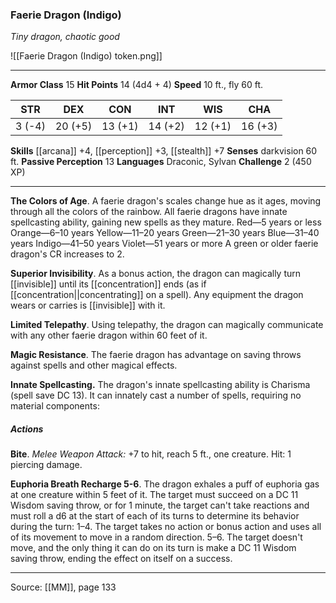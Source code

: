 ### Faerie Dragon (Indigo)
_Tiny dragon, chaotic good_

![[Faerie Dragon (Indigo) token.png]]




---

**Armor Class** 15
**Hit Points** 14 (4d4 + 4)
**Speed** 10 ft., fly 60 ft.

| STR     | DEX     | CON     | INT     | WIS     | CHA     |
|---------|---------|---------|---------|---------|---------|
| 3 (-4) | 20 (+5) | 13 (+1) | 14 (+2) | 12 (+1) | 16 (+3) |

**Skills** [[arcana]] +4, [[perception]] +3, [[stealth]] +7
**Senses** darkvision 60 ft.
**Passive Perception** 13
**Languages** Draconic, Sylvan
**Challenge** 2 (450 XP)

---

**The Colors of Age**. A faerie dragon's scales change hue as it ages, moving through all the colors of the rainbow. All faerie dragons have innate spellcasting ability, gaining new spells as they mature. Red—5 years or less Orange—6–10 years Yellow—11–20 years Green—21–30 years Blue—31–40 years Indigo—41–50 years Violet—51 years or more A green or older faerie dragon's CR increases to 2.

**Superior Invisibility**. As a bonus action, the dragon can magically turn [[invisible]] until its [[concentration]] ends (as if [[concentration||concentrating]] on a spell). Any equipment the dragon wears or carries is [[invisible]] with it.

**Limited Telepathy**. Using telepathy, the dragon can magically communicate with any other faerie dragon within 60 feet of it.

**Magic Resistance**. The faerie dragon has advantage on saving throws against spells and other magical effects.

**Innate Spellcasting.** The dragon's innate spellcasting ability is Charisma (spell save DC 13). It can innately cast a number of spells, requiring no material components:

##### Actions
**Bite**. _Melee Weapon Attack:_ +7 to hit, reach 5 ft., one creature. Hit: 1 piercing damage.

**Euphoria Breath Recharge 5-6**. The dragon exhales a puff of euphoria gas at one creature within 5 feet of it. The target must succeed on a DC 11 Wisdom saving throw, or for 1 minute, the target can't take reactions and must roll a d6 at the start of each of its turns to determine its behavior during the turn: 1–4. The target takes no action or bonus action and uses all of its movement to move in a random direction. 5–6. The target doesn't move, and the only thing it can do on its turn is make a DC 11 Wisdom saving throw, ending the effect on itself on a success.


---

Source: [[MM]], page 133